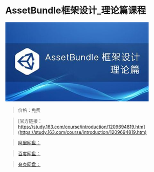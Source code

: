 # AssetBundle框架设计_理论篇课程

![img](../../../assets/study163/free/fca8735100a044bda3e57aac3036035c.jpg)

> 价格：免费

> [官方链接：https://study.163.com/course/introduction/1209694819.htm](https://study.163.com/course/introduction/1209694819.htm)

> [阿里网盘：]()

> [百度网盘：]()

> [夸克网盘：]()
